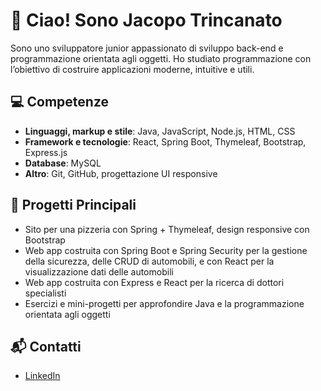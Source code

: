 # 👋 Ciao! Sono Jacopo Trincanato

Sono uno sviluppatore junior appassionato di sviluppo back-end e programmazione orientata agli oggetti. Ho studiato programmazione con l’obiettivo di costruire applicazioni moderne, intuitive e utili.

## 💻 Competenze

- **Linguaggi, markup e stile**: Java, JavaScript, Node.js, HTML, CSS
- **Framework e tecnologie**: React, Spring Boot, Thymeleaf, Bootstrap, Express.js
- **Database**: MySQL
- **Altro**: Git, GitHub, progettazione UI responsive

## 🚀 Progetti Principali

- Sito per una pizzeria con Spring + Thymeleaf, design responsive con Bootstrap
- Web app costruita con Spring Boot e Spring Security per la gestione della sicurezza, delle CRUD di automobili, e con React per la visualizzazione dati delle automobili
- Web app costruita con Express e React per la ricerca di dottori specialisti
- Esercizi e mini-progetti per approfondire Java e la programmazione orientata agli oggetti

## 📬 Contatti

- [LinkedIn](https://www.linkedin.com/in/jacopo-trincanato-a18b4a280/)